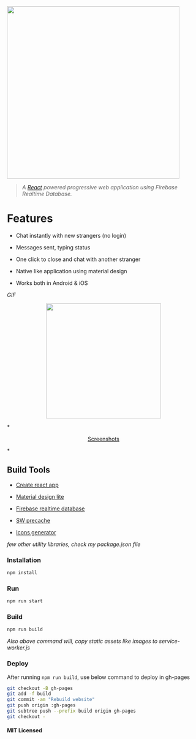 <img src="https://raw.githubusercontent.com/gokulkrishh/anonymous-web/master/screenshot/logo.png" width="450px" />

> *A <a href="https://facebook.github.io/react/">React</a> powered progressive web application using Firebase Realtime Database.*

# Features

 - Chat instantly with new strangers (no login)

 - Messages sent, typing status

 - One click to close and chat with another stranger

 - Native like application using material design

 - Works both in Android & iOS

*GIF*

<p align="center">
  <img src="https://raw.githubusercontent.com/gokulkrishh/anonymous-web/master/screenshot/anonymous.gif" width="300px">
</p>

*<p align="center">
<a href="https://github.com/gokulkrishh/anonymous-web/blob/master/screenshot/README.md">Screenshots</a>
</p>*

## Build Tools

-  <a href="https://github.com/facebookincubator/create-react-app">Create react app</a>

- <a href="https://getmdl.io">Material design lite</a>

- <a href="https://firebase.google.com/docs/web/setup">Firebase realtime database</a>

- <a href="https://github.com/GoogleChrome/sw-precache">SW precache</a>

- <a href="https://romannurik.github.io/AndroidAssetStudio/icons-launcher.html">Icons generator</a>

*few other utility libraries, check my package.json file*

### Installation

````sh
npm install
````

### Run

````sh
npm run start
````

### Build

````sh
npm run build
````

*Also above command will, copy static assets like images to service-worker.js*

### Deploy

After running `npm run build`, use below command to deploy in gh-pages

````sh
git checkout -B gh-pages
git add -f build
git commit -am "Rebuild website"
git push origin :gh-pages
git subtree push --prefix build origin gh-pages
git checkout -
````



#### MIT Licensed
